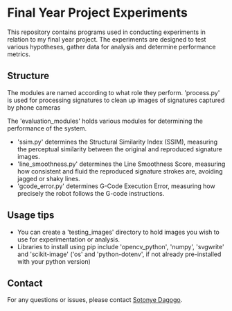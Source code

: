# Final Year Project Experiments

This repository contains programs used in conducting experiments in relation to my final year project. The experiments are designed to test various hypotheses, gather data for analysis and determine performance metrics.

## Structure

The modules are named according to what role they perform.
'process.py' is used for processing signatures to clean up images of signatures captured by phone cameras

The 'evaluation_modules' holds various modules for determining the performance of the system.
- 'ssim.py' determines the Structural Similarity Index (SSIM), measuring the perceptual similarity between the original and reproduced signature images.
- 'line_smoothness.py' determines the Line Smoothness Score, measuring how consistent and fluid the reproduced signature strokes are, avoiding jagged or shaky lines.
- 'gcode_error.py' determines G-Code Execution Error, measuring how precisely the robot follows the G-code instructions.

## Usage tips

- You can create a 'testing_images' directory to hold images you wish to use for experimentation or analysis.
- Libraries to install using pip include 'opencv_python', 'numpy', 'svgwrite' and 'scikit-image' ('os' and 'python-dotenv', if not already pre-installed with your python version)

## Contact

For any questions or issues, please contact [Sotonye Dagogo](mailto:sotydagz@gmail.com).
